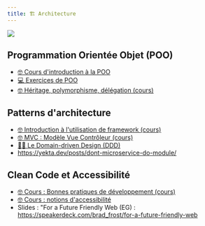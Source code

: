```yaml
---
title: 🏗️ Architecture
---
```


![](@assets/undraw/undraw_design-components_529l.svg)

## Programmation Orientée Objet (POO)

- [🤓 Cours d'introduction à la POO](/archi/poo/)
- [💻 Exercices de POO](/archi/poo-exos)
- [🤓 Héritage, polymorphisme, délégation (cours)](/archi/heritage)

## Patterns d'architecture

- [🤓 Introduction à l'utilisation de framework (cours)](/archi/framework)
- [🤓 MVC : Modèle Vue Contrôleur (cours)](/archi/mvc)
- [🧑‍💼 Le Domain-driven Design (DDD)](/ddd/)
- <https://yekta.dev/posts/dont-microservice-do-module/>

## Clean Code et Accessibilité

- [🤓 Cours : Bonnes pratiques de développement (cours)](/archi/clean-code)
- [🤓 Cours : notions d'accessibilité](/archi/accessibilite)
- Slides : "For a Future Friendly Web (EG) : <https://speakerdeck.com/brad_frost/for-a-future-friendly-web>

